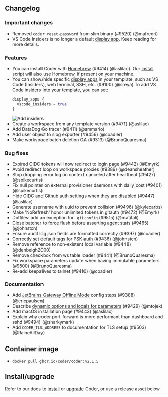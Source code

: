 ## Changelog

### Important changes

- Removed `coder reset-password` from slim binary (#9520) (@mafredri)
- VS Code Insiders is no longer a default
  [display app](https://registry.terraform.io/providers/coder/coder/latest/docs/resources/agent#nested-schema-for-display_apps).
  Keep reading for more details.

<!-- markdown-link-check-disable -->

### Features

- You can install Coder with
  [Homebrew](https://formulae.brew.sh/formula/coder#default) (#9414) (@aslilac).
  Our [install script](https://coder.com/docs/install#install-coder) will
  also use Homebrew, if present on your machine.
- You can show/hide specific
  [display apps](https://registry.terraform.io/providers/coder/coder/latest/docs/resources/agent#nested-schema-for-display_apps)
  in your template, such as VS Code (Insiders), web terminal, SSH, etc. (#9100)
  (@sreya) To add VS Code insiders into your template, you can set:
  ```tf
  display_apps {
    vscode_insiders = true
  }
  ```
  ![Add insiders](https://user-images.githubusercontent.com/4856196/263852602-94a5cb56-b7c3-48cb-928a-3b5e0f4e964b.png)
- Create a workspace from any template version (#9471) (@aslilac)
- Add DataDog Go tracer (#9411) (@ammario)
- Add user object to slog exporter (#9456) (@coadler)
- Make workspace batch deletion GA (#9313) (@BrunoQuaresma)

### Bug fixes

- Expired OIDC tokens will now redirect to login page (#9442) (@Emyrk)
- Avoid redirect loop on workspace proxies (#9389) (@deansheather)
- Stop dropping error log on context canceled after heartbeat (#9427)
  (@spikecurtis)
- Fix null pointer on external provisioner daemons with daily_cost (#9401)
  (@spikecurtis)
- Hide OIDC and Github auth settings when they are disabled (#9447) (@aslilac)
- Generate username with uuid to prevent collision (#9496) (@kylecarbs)
- Make 'NoRefresh' honor unlimited tokens in gitauth (#9472) (@Emyrk)
- Dotfiles: add an exception for `.gitconfig` (#9515) (@matifali)
- Close batcher to force flush before asserting agent stats (#9465) (@johnstcn)
- Ensure audit log json fields are formatted correctly (#9397) (@coadler)
- Correctly set default tags for PSK auth (#9436) (@johnstcn)
- Remove reference to non-existent local variable (#9448) (@denbeigh2000)
- Remove checkbox from ws table loader (#9441) (@BrunoQuaresma)
- Fix workspace parameters update when having immutable parameters (#9500)
  (@BrunoQuaresma)
- Re-add keepalives to tailnet (#9410) (@coadler)

### Documentation

- Add
  [JetBrains Gateway Offline Mode](https://coder.com/docs/user-guides/workspace-access/jetbrains.md#jetbrains-gateway-in-an-offline-environment)
  config steps (#9388) (@ericpaulsen)
- Describe
  [dynamic options and locals for parameters](https://github.com/coder/coder/tree/main/examples/parameters-dynamic-options)
  (#9429) (@mtojek)
- Add macOS installation page (#9443) (@aslilac)
- Explain why coder port-forward is more performant than dashboard and sshd
  (#9494) (@sharkymark)
- Add `CODER_TLS_ADDRESS` to documentation for TLS setup (#9503) (@RaineAllDay)

## Container image

- `docker pull ghcr.io/coder/coder:v2.1.5`

## Install/upgrade

Refer to our docs to [install](https://coder.com/docs/install) or
[upgrade](https://coder.com/docs/admin/upgrade) Coder, or use a
release asset below.

<!-- markdown-link-check-enable -->
